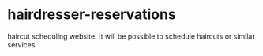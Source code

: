 # hairdresser-reservations
haircut scheduling website.  It will be possible to schedule haircuts or similar services

